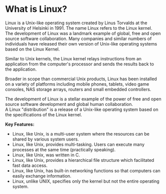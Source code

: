
# What is Linux?

Linux is a Unix-like operating system created by Linus Torvalds at the University of Helsinki in 1991. The name Linux refers to the Linux kernel.  
The development of Linux was a landmark example of global, free and open source software collaboration. Many companies and similar numbers of individuals have released their own version of Unix-like operating systems based on the Linux Kernel. 

Similar to Unix kernels, the Linux kernel relays instructions from an application from the computer's processor and sends the results back to the application. 

Broader in scope than commercial Unix products, Linux has been installed on a variety of platforms including mobile phones, tablets, video game consoles, NAS storage arrays, routers and small embedded controllers.  

The development of Linux is a stellar example of the power of free and open source software development and global human collaboration.  
A Linux "distribution" is a release of a Unix-like operating system based on the specifications of the Linux kernel.  

**Key Features:**

  *  Linux, like Unix, is a multi-user system where the resources can be shared by various system users.
  *  Linux, like Unix, provides multi-tasking. Users can execute many processes at the same time (practically speaking).
  *  Linux, like Unix, was written in C.
  *  Linux, like Unix, provides a hierarchical file structure which facilitated fast data access.
  *  Linux, like Unix, has built-in networking functions so that computers can easily exchange information.
  *  Linux, unlike UNIX, specifies only the kernel but not the entire operating system.

    
